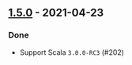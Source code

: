 ## [1.5.0](https://github.com/Kevin-Lee/just-fp/issues?utf8=%E2%9C%93&q=is%3Aissue+is%3Aclosed+milestone%3Amilestone14) - 2021-04-23

### Done
* Support Scala `3.0.0-RC3` (#202)
